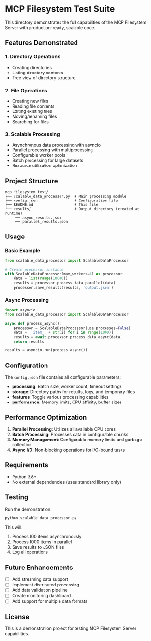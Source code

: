 # MCP Filesystem Test Suite

This directory demonstrates the full capabilities of the MCP Filesystem Server with production-ready, scalable code.

## Features Demonstrated

### 1. Directory Operations
- Creating directories
- Listing directory contents
- Tree view of directory structure

### 2. File Operations
- Creating new files
- Reading file contents
- Editing existing files
- Moving/renaming files
- Searching for files

### 3. Scalable Processing
- Asynchronous data processing with asyncio
- Parallel processing with multiprocessing
- Configurable worker pools
- Batch processing for large datasets
- Resource utilization optimization

## Project Structure

```
mcp_filesystem_test/
├── scalable_data_processor.py  # Main processing module
├── config.json                 # Configuration file
├── README.md                   # This file
└── results/                    # Output directory (created at runtime)
    ├── async_results.json
    └── parallel_results.json
```

## Usage

### Basic Example

```python
from scalable_data_processor import ScalableDataProcessor

# Create processor instance
with ScalableDataProcessor(max_workers=8) as processor:
    data = list(range(10000))
    results = processor.process_data_parallel(data)
    processor.save_results(results, 'output.json')
```

### Async Processing

```python
import asyncio
from scalable_data_processor import ScalableDataProcessor

async def process_async():
    processor = ScalableDataProcessor(use_processes=False)
    data = ['item_' + str(i) for i in range(1000)]
    results = await processor.process_data_async(data)
    return results

results = asyncio.run(process_async())
```

## Configuration

The `config.json` file contains all configurable parameters:

- **processing**: Batch size, worker count, timeout settings
- **storage**: Directory paths for results, logs, and temporary files
- **features**: Toggle various processing capabilities
- **performance**: Memory limits, CPU affinity, buffer sizes

## Performance Optimization

1. **Parallel Processing**: Utilizes all available CPU cores
2. **Batch Processing**: Processes data in configurable chunks
3. **Memory Management**: Configurable memory limits and garbage collection
4. **Async I/O**: Non-blocking operations for I/O-bound tasks

## Requirements

- Python 3.8+
- No external dependencies (uses standard library only)

## Testing

Run the demonstration:

```bash
python scalable_data_processor.py
```

This will:
1. Process 100 items asynchronously
2. Process 1000 items in parallel
3. Save results to JSON files
4. Log all operations

## Future Enhancements

- [ ] Add streaming data support
- [ ] Implement distributed processing
- [ ] Add data validation pipeline
- [ ] Create monitoring dashboard
- [ ] Add support for multiple data formats

## License

This is a demonstration project for testing MCP Filesystem Server capabilities.
